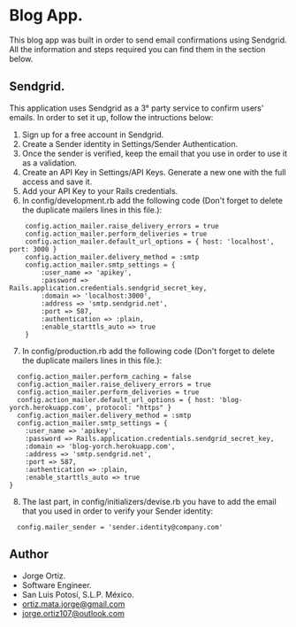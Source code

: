 # Blog App.

This blog app was built in order to send email confirmations using Sendgrid.
All the information and steps required you can find them in the section below.

## Sendgrid.

This application uses Sendgrid as a 3° party service to confirm users' emails.
In order to set it up, follow the intructions below:

1. Sign up for a free account in Sendgrid.
2. Create a Sender identity in Settings/Sender Authentication.
3. Once the sender is verified, keep the email that you use in order to use it as a validation.
4. Create an API Key in Settings/API Keys. Generate a new one with the full access and save it.
5. Add your API Key to your Rails credentials.
6. In config/development.rb add the following code (Don't forget to delete the duplicate mailers lines in this file.):

```
    config.action_mailer.raise_delivery_errors = true
    config.action_mailer.perform_deliveries = true
    config.action_mailer.default_url_options = { host: 'localhost', port: 3000 }
    config.action_mailer.delivery_method = :smtp
    config.action_mailer.smtp_settings = {
        :user_name => 'apikey',
        :password => Rails.application.credentials.sendgrid_secret_key,
        :domain => 'localhost:3000',
        :address => 'smtp.sendgrid.net',
        :port => 587,
        :authentication => :plain,
        :enable_starttls_auto => true
    }
```

7. In config/production.rb add the following code (Don't forget to delete the duplicate mailers lines in this file.):

```
  config.action_mailer.perform_caching = false
  config.action_mailer.raise_delivery_errors = true
  config.action_mailer.perform_deliveries = true
  config.action_mailer.default_url_options = { host: 'blog-yorch.herokuapp.com', protocol: "https" }
  config.action_mailer.delivery_method = :smtp
  config.action_mailer.smtp_settings = {
    :user_name => 'apikey',
    :password => Rails.application.credentials.sendgrid_secret_key, 
    :domain => 'blog-yorch.herokuapp.com',
    :address => 'smtp.sendgrid.net',
    :port => 587,
    :authentication => :plain,
    :enable_starttls_auto => true
}
```

8. The last part, in config/initializers/devise.rb you have to add the email that you used in order to verify your Sender identity:

```
  config.mailer_sender = 'sender.identity@company.com'
```

## Author

* Jorge Ortiz.
* Software Engineer.
* San Luis Potosí, S.L.P. México.
* ortiz.mata.jorge@gmail.com
* jorge.ortiz107@outlook.com
